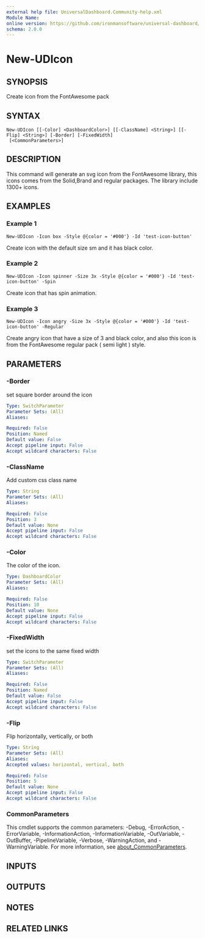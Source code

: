 ```yaml
---
external help file: UniversalDashboard.Community-help.xml
Module Name:
online version: https://github.com/ironmansoftware/universal-dashboard/blob/master/src/UniversalDashboard/Help/New-UDIcon.md
schema: 2.0.0
---
```


# New-UDIcon

## SYNOPSIS
Create icon from the FontAwesome pack

## SYNTAX

```
New-UDIcon [[-Color] <DashboardColor>] [[-ClassName] <String>] [[-Flip] <String>] [-Border] [-FixedWidth]
 [<CommonParameters>]
```

## DESCRIPTION
This command will generate an svg icon from the FontAwesome library, this icons comes from the Solid,Brand and regular packages.
The library include 1300+ icons.

## EXAMPLES

### Example 1
```
New-UDIcon -Icon box -Style @{color = '#000'} -Id 'test-icon-button'
```

Create icon with the default size sm and it has black color.

### Example 2
```
New-UDIcon -Icon spinner -Size 3x -Style @{color = '#000'} -Id 'test-icon-button' -Spin
```

Create icon that has spin animation.

### Example 3
```
New-UDIcon -Icon angry -Size 3x -Style @{color = '#000'} -Id 'test-icon-button' -Regular
```

Create angry icon that have a size of 3 and black color, and also this icon is from the FontAwesome regular pack ( semi light ) style.

## PARAMETERS

### -Border
set square border around the icon

```yaml
Type: SwitchParameter
Parameter Sets: (All)
Aliases:

Required: False
Position: Named
Default value: False
Accept pipeline input: False
Accept wildcard characters: False
```

### -ClassName
Add custom css class name

```yaml
Type: String
Parameter Sets: (All)
Aliases:

Required: False
Position: 3
Default value: None
Accept pipeline input: False
Accept wildcard characters: False
```

### -Color
The color of the icon.

```yaml
Type: DashboardColor
Parameter Sets: (All)
Aliases:

Required: False
Position: 10
Default value: None
Accept pipeline input: False
Accept wildcard characters: False
```

### -FixedWidth
set the icons to the same fixed width

```yaml
Type: SwitchParameter
Parameter Sets: (All)
Aliases:

Required: False
Position: Named
Default value: False
Accept pipeline input: False
Accept wildcard characters: False
```

### -Flip
Flip horizontally, vertically, or both

```yaml
Type: String
Parameter Sets: (All)
Aliases:
Accepted values: horizontal, vertical, both

Required: False
Position: 5
Default value: None
Accept pipeline input: False
Accept wildcard characters: False
```

### CommonParameters
This cmdlet supports the common parameters: -Debug, -ErrorAction, -ErrorVariable, -InformationAction, -InformationVariable, -OutVariable, -OutBuffer, -PipelineVariable, -Verbose, -WarningAction, and -WarningVariable. For more information, see [about_CommonParameters](http://go.microsoft.com/fwlink/?LinkID=113216).

## INPUTS

## OUTPUTS

## NOTES

## RELATED LINKS
